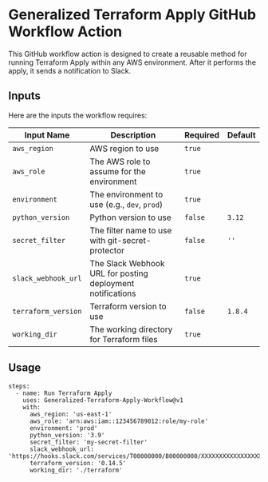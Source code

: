 # Generalized Terraform Apply GitHub Workflow Action

This GitHub workflow action is designed to create a reusable method for running Terraform Apply within any AWS environment. After it performs the apply, it sends a notification to Slack.

## Inputs

Here are the inputs the workflow requires:

| Input Name          | Description                                                | Required | Default |
|---------------------|------------------------------------------------------------|----------|---------|
| `aws_region`        | AWS region to use                                          | `true`   |         |
| `aws_role`          | The AWS role to assume for the environment                 | `true`   |         |
| `environment`       | The environment to use (e.g., `dev`, `prod`)               | `true`   |         |
| `python_version`    | Python version to use                                      | `false`  | `3.12`  |
| `secret_filter`     | The filter name to use with git-secret-protector           | `false`  | `''`    |
| `slack_webhook_url` | The Slack Webhook URL for posting deployment notifications | `true`   |         |
| `terraform_version` | Terraform version to use                                   | `false`  | `1.8.4` |
| `working_dir`       | The working directory for Terraform files                  | `true`   |         |

## Usage

```
steps:
  - name: Run Terraform Apply
    uses: Generalized-Terraform-Apply-Workflow@v1
    with:
      aws_region: 'us-east-1'
      aws_role: 'arn:aws:iam::123456789012:role/my-role'
      environment: 'prod'
      python_version: '3.9'
      secret_filter: 'my-secret-filter'
      slack_webhook_url: 'https://hooks.slack.com/services/T00000000/B00000000/XXXXXXXXXXXXXXXXXXXXXXXX'
      terraform_version: '0.14.5'
      working_dir: './terraform'
```
